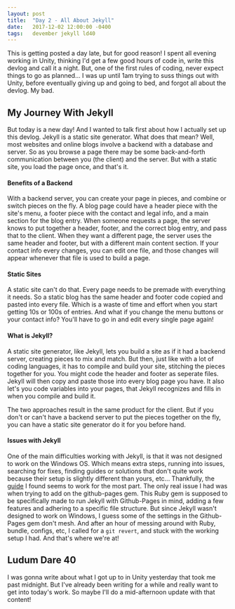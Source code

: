 ```yaml
---
layout: post
title:  "Day 2 - All About Jekyll"
date:   2017-12-02 12:00:00 -0400
tags: 	devember jekyll ld40
---
```


This is getting posted a day late, but for good reason! I spent all evening working in Unity, thinking I'd get a few good hours of code in, write this devlog and call it a night. But, one of the first rules of coding, never expect things to go as planned... I was up until 1am trying to suss things out with Unity, before eventually giving up and going to bed, and forgot all about the devlog. My bad.

## My Journey With Jekyll

But today is a new day! And I wanted to talk first about how I actually set up this devlog. Jekyll is a static site generator. What does that mean? Well, most websites and online blogs involve a backend with a database and server. So as you browse a page there may be some back-and-forth communication between you (the client) and the server. But with a static site, you load the page once, and that's it.

#### Benefits of a Backend

With a backend server, you can create your page in pieces, and combine or switch pieces on the fly. A blog page could have a header piece with the site's menu, a footer piece with the contact and legal info, and a main section for the blog entry. When someone requests a page, the server knows to put together a header, footer, and the correct blog entry, and pass that to the client. When they want a different page, the server uses the same header and footer, but with a different main content section. If your contact info every changes, you can edit one file, and those changes will appear whenever that file is used to build a page.

#### Static Sites

A static site can't do that. Every page needs to be premade with everything it needs. So a static blog has the same header and footer code copied and pasted into every file. Which is a waste of time and effort when you start getting 10s or 100s of entries. And what if you change the menu buttons or your contact info? You'll have to go in and edit every single page again!

#### What is Jekyll?

A static site generator, like Jekyll, lets you build a site as if it had a backend server, creating pieces to mix and match. But then, just like with a lot of coding languages, it has to compile and build your site, stitching the pieces together for you. You might code the header and footer as seperate files. Jekyll will then copy and paste those into every blog page you have. It also let's you code variables into your pages, that Jekyll recognizes and fills in when you compile and build it.

The two approaches result in the same product for the client. But if you don't or can't have a backend server to put the pieces together on the fly, you can have a static site generator do it for you before hand.

#### Issues with Jekyll

One of the main difficulties working with Jekyll, is that it was not designed to work on the Windows OS. Which means extra steps, running into issues, searching for fixes, finding guides or solutions that don't quite work because their setup is slightly different than yours, etc... Thankfully, the [guide](https://programminghistorian.org/lessons/building-static-sites-with-jekyll-github-pages) I found seems to work for the most part. The only real issue I had was when trying to add on the github-pages gem. This Ruby gem is supposed to be specifically made to run Jekyll with Github-Pages in mind, adding a few features and adhering to a specific file structure. But since Jekyll wasn't designed to work on Windows, I guess some of the settings in the Github-Pages gem don't mesh. And after an hour of messing around with Ruby, bundle, configs, etc, I called for a `git revert`, and stuck with the working setup I had. And that's where we're at!

## Ludum Dare 40

I was gonna write about what I got up to in Unity yesterday that took me past midnight. But I've already been writing for a while and really want to get into today's work. So maybe I'll do a mid-afternoon update with that content!